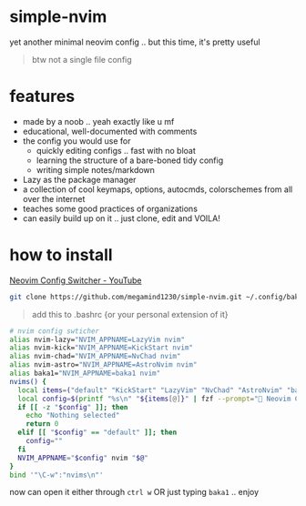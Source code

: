 # simple-nvim

yet another minimal neovim config .. but this time, it's pretty useful
> btw not a single file config


# features
- made by a noob .. yeah exactly like u mf
- educational, well-documented with comments
- the config you would use for 
    - quickly editing configs .. fast with no bloat
    - learning the structure of a bare-boned tidy config
    - writing simple notes/markdown
- Lazy as the package manager
- a collection of cool keymaps, options, autocmds, colorschemes from all over the internet
- teaches some good practices of organizations
- can easily build up on it .. just clone, edit and VOILA!

# how to install

[Neovim Config Switcher - YouTube](https://www.youtube.com/watch?v=LkHjJlSgKZY)

```bash
git clone https://github.com/megamind1230/simple-nvim.git ~/.config/baka1
```

> add this to .bashrc {or your personal extension of it}
```bash
# nvim config swticher
alias nvim-lazy="NVIM_APPNAME=LazyVim nvim"
alias nvim-kick="NVIM_APPNAME=KickStart nvim"
alias nvim-chad="NVIM_APPNAME=NvChad nvim"
alias nvim-astro="NVIM_APPNAME=AstroNvim nvim"
alias baka1="NVIM_APPNAME=baka1 nvim"
nvims() {
  local items=("default" "KickStart" "LazyVim" "NvChad" "AstroNvim" "baka1")
  local config=$(printf "%s\n" "${items[@]}" | fzf --prompt=" Neovim Config  " --height=~50% --layout=reverse --border --exit-0)
  if [[ -z "$config" ]]; then
    echo "Nothing selected"
    return 0
  elif [[ "$config" == "default" ]]; then
    config=""
  fi
  NVIM_APPNAME="$config" nvim "$@"
}
bind '"\C-w":"nvims\n"'
```

now can open it either through `ctrl w` OR just typing `baka1` .. enjoy
